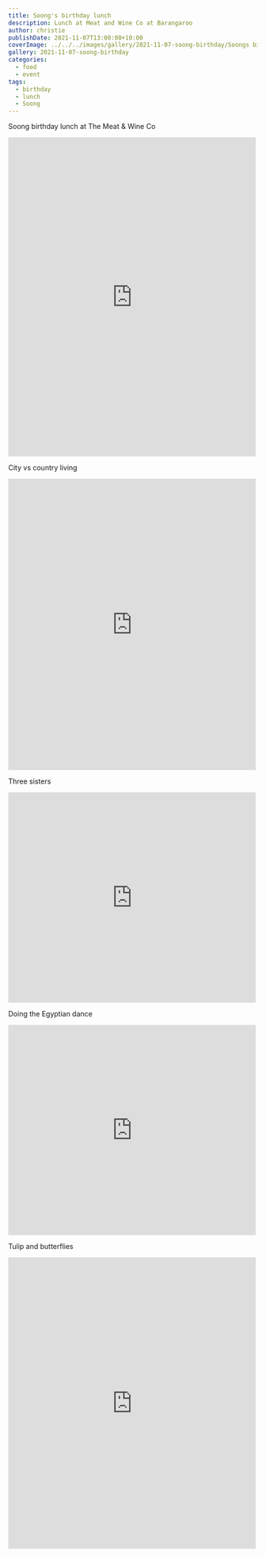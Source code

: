 ```yaml
---
title: Soong's birthday lunch
description: Lunch at Meat and Wine Co at Barangaroo
author: christie
publishDate: 2021-11-07T13:00:00+10:00
coverImage: ../../../images/gallery/2021-11-07-soong-birthday/Soongs birthday.jpeg
gallery: 2021-11-07-soong-birthday
categories:
  - food
  - event
tags:
  - birthday
  - lunch
  - Soong
---
```

Soong birthday lunch at The Meat & Wine Co

<iframe src="https://www.facebook.com/plugins/post.php?href=https%3A%2F%2Fwww.facebook.com%2Fchris1.tham%2Fposts%2Fpfbid026bHKvi54zKveU3aMm7ABLQ4hFCe3BERanaqBmB2EzNfSC7ujwnK3eXwrQdGgw6F1l&show_text=true&width=500" width="500" height="645" style="border:none;overflow:hidden" scrolling="no" frameborder="0" allowfullscreen="true" allow="autoplay; clipboard-write; encrypted-media; picture-in-picture; web-share"></iframe>

City vs country living

<iframe src="https://www.facebook.com/plugins/post.php?href=https%3A%2F%2Fwww.facebook.com%2Fchris1.tham%2Fposts%2Fpfbid09giWDPH9QyaphpMGcqDAKGGjmzyQ52zGF2WyM6Sopj4KH7XqHBdtKEg4jeoczSZCl&show_text=true&width=500" width="500" height="589" style="border:none;overflow:hidden" scrolling="no" frameborder="0" allowfullscreen="true" allow="autoplay; clipboard-write; encrypted-media; picture-in-picture; web-share"></iframe>

Three sisters

<iframe src="https://www.facebook.com/plugins/post.php?href=https%3A%2F%2Fwww.facebook.com%2Fchris1.tham%2Fposts%2Fpfbid0h1XPd2yiRiaBjzGfS4JiVwcK2Co8KojVwbqfdCfzpnNuvuk4qHvTxTfpZmg6GCxl&show_text=true&width=500" width="500" height="425" style="border:none;overflow:hidden" scrolling="no" frameborder="0" allowfullscreen="true" allow="autoplay; clipboard-write; encrypted-media; picture-in-picture; web-share"></iframe>

Doing the Egyptian dance

<iframe src="https://www.facebook.com/plugins/post.php?href=https%3A%2F%2Fwww.facebook.com%2Fchris1.tham%2Fposts%2Fpfbid028b3b8mjGuCQFv8wq3Y8jDixv9k1xpYz2wAoKKVg5u4bte6MAJv8XvniwNuHBApfml&show_text=true&width=500" width="500" height="425" style="border:none;overflow:hidden" scrolling="no" frameborder="0" allowfullscreen="true" allow="autoplay; clipboard-write; encrypted-media; picture-in-picture; web-share"></iframe>

Tulip and butterflies

<iframe src="https://www.facebook.com/plugins/post.php?href=https%3A%2F%2Fwww.facebook.com%2Fchris1.tham%2Fposts%2Fpfbid024wcc2QZbaQeMwopGwacDdLicmSqmAYBt1RguxoucG1Je6XdtJraLPctY5enxfrKnl&show_text=true&width=500" width="500" height="589" style="border:none;overflow:hidden" scrolling="no" frameborder="0" allowfullscreen="true" allow="autoplay; clipboard-write; encrypted-media; picture-in-picture; web-share"></iframe>
